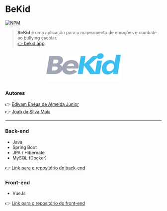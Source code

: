 # BeKid

[![NPM](https://img.shields.io/npm/l/react)](https://github.com/venzel/bekid-tcc/blob/master/LICENSE)

> **BeKid** é uma aplicação para o mapeamento de emoções e combate ao bullying escolar.<br /> <a href="http://bekid.app">👉 bekid.app</a>

<p align="center"><img src="./media/logos/bekid-v1.png" width="240" /></p>

### Autores

👉 <a href="https://www.linkedin.com/in/venzel">Edivam Enéas de Almeida Júnior</a><br />
👉 <a href="https://www.linkedin.com/in/joab-maia-383097202">Joab da Silva Maia</a>

<hr />

### Back-end

-   Java
-   Spring Boot
-   JPA / Hibernate
-   MySQL (Docker)

👉 <a href="https://github.com/venzel/bekid-backend">Link para o repositório do back-end</a>

### Front-end

-   VueJs

👉 <a href="https://github.com/venzel/bekid-frontend">Link para o repositório do front-end</a>

